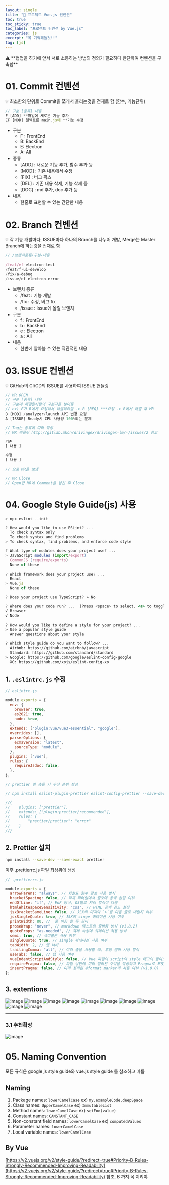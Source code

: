```yaml
---
layout: single
title: "📢 프로젝트 Vue.js 컨벤션"
toc: true
toc_sticky: true
toc_label: "프로젝트 컨벤션 by Vue.js"
categories: js
excerpt: "꼭 기억해둘것!!"
tag: [js]
---
```


<aside>
⚠️ **협업을 하기에 앞서 서로 소통하는 방법의 정의가 필요하다 판단하여 컨벤션을 구축함**
</aside>

# 01. Commit 컨벤션

<aside>
💡 최소한의 단위로 Commit을 쪼개서 올리는것을 전재로 함 (함수, 기능단위)

</aside>

```jsx
// 구분 [종류] 내용
F [ADD] **파일에 새로운 기능 추가
EF [MOD] 일렉트론 main.js에 **기능 수정
```

- 구분
  - F : FrontEnd
  - B: BackEnd
  - E: Electron
  - A: All
- 종류
  - [ADD] : 새로운 기능 추가, 함수 추가 등
  - [MOD] : 기존 내용에서 수정
  - [FIX] : 버그 픽스
  - [DEL] : 기존 내용 삭제, 기능 삭제 등
  - [DOC] : md 추가, doc 추가 등
- 내용
  - 한줄로 표현할 수 있는 간단한 내용

# 02. Branch 컨벤션

<aside>
💡 각 기능 개발마다, ISSUE마다 하나의 Branch를 나누어 개발, Merge는 Master Branch에 하는것을 전재로 함

</aside>

```jsx
// /브랜치종류/구분-내용

/feat/ef-electron-test
/feat/f-ui-develop
/fix/a-debug
/issue/ef-electron-error
```

- 브랜치 종류
  - /feat : 기능 개발
  - /fix : 수정, 버그 fix
  - /issue : Issue에 올릴 브랜치
- 구분
  - f : FrontEnd
  - b : BackEnd
  - e : Electron
  - a : All
- 내용
  - 한번에 알아볼 수 있는 직관적인 내용

# 03. ISSUE 컨벤션

<aside>
💡 GitHub의 CI/CD의 ISSUE를 사용하여 ISSUE 핸들링

</aside>

```jsx
// MR OPEN
// 구분 [종류] 내용
// 구분에 해결할사람의 구분자를 넣어둠
// ex) F가 B에게 요청해서 해결해야함 -> B [REQ] ***요청 -> B에서 해결 후 MR
B [MOD] /analyzer/launch API 변경 요청
A [ISSUE] Ready시 CPU 사용량 100%되는 문제

// Tag는 종류에 따라 작성
// MR 템플릿 http://gitlab.mkon/drivingex/drivingex-lm/-/issues/2 참고

기존
[ 내용 ]

수정
[ 내용 ]

// 으로 MR을 보냄

// MR Close
// Open한 MR에 Comment를 남긴 후 Close
```

# 04. Google Style Guide(js) 사용

```jsx
> npx eslint --init

? How would you like to use ESLint? ...
  To check syntax only
  To check syntax and find problems
> To check syntax, find problems, and enforce code style

? What type of modules does your project use? ...
> JavaScript modules (import/export)
  CommonJS (require/exports)
  None of these

? Which framework does your project use? ...
  React
> Vue.js
  None of these

? Does your project use TypeScript? » No

? Where does your code run? ...  (Press <space> to select, <a> to toggle all, <i> to invert selection)
√ Browser
√ Node

? How would you like to define a style for your project? ...
> Use a popular style guide
  Answer questions about your style

? Which style guide do you want to follow? ...
  Airbnb: https://github.com/airbnb/javascript
  Standard: https://github.com/standard/standard
> Google: https://github.com/google/eslint-config-google
  XO: https://github.com/xojs/eslint-config-xo
```

## 1. `.eslintrc.js` 수정

```jsx
// eslintrc.js

module.exports = {
  env: {
    browser: true,
    es2021: true,
    node: true,
  },
  extends: ["plugin:vue/vue3-essential", "google"],
  overrides: [],
  parserOptions: {
    ecmaVersion: "latest",
    sourceType: "module",
  },
  plugins: ["vue"],
  rules: {
    requireJsdoc: false,
  },
};

// prettier 랑 충돌 시 우선 순위 설정

// npm install eslint-plugin-prettier eslint-config-prettier --save-dev

//{
//    plugins: ["prettier"],
//    extends: ["plugin:prettier/recommended"],
//    rules: {
//        "prettier/prettier": "error"
//    }
//}
```

## 2. Prettier 설치

```bash
npm install --save-dev --save-exact prettier
```

이후 .prettierrc.js 파일 최상위에 생성

```jsx
// .prettierrc.js

module.exports = {
  arrowParens: "always", // 화살표 함수 괄호 사용 방식
  bracketSpacing: false, // 객체 리터럴에서 괄호에 공백 삽입 여부
  endOfLine: "if", // EoF 방식, OS별로 처리 방식이 다름
  htmlWhitespaceSensitivity: "css", // HTML 공백 감도 설정
  jsxBracketSameLine: false, // JSX의 마지막 `>`를 다음 줄로 내릴지 여부
  jsxSingleQuote: true, // JSX에 singe 쿼테이션 사용 여부
  printWidth: 80, //  줄 바꿈 할 폭 길이
  proseWrap: "never", // markdown 텍스트의 줄바꿈 방식 (v1.8.2)
  quoteProps: "as-needed", // 객체 속성에 쿼테이션 적용 방식
  semi: true, // 세미콜론 사용 여부
  singleQuote: true, // single 쿼테이션 사용 여부
  tabWidth: 2, // 탭 너비
  trailingComma: "all", // 여러 줄을 사용할 때, 후행 콤마 사용 방식
  useTabs: false, // 탭 사용 여부
  vueIndentScriptAndStyle: false, // Vue 파일의 script와 style 태그의 들여쓰기 여부 (v1.19.0)
  requirePragma: false, // 파일 상단에 미리 정의된 주석을 작성하고 Pragma로 포맷팅 사용 여부 지정 (v1.8.0)
  insertPragma: false, // 미리 정의된 @format marker의 사용 여부 (v1.8.0)
};
```

## 3. extentions

![image](../../../images/../kim-song-jun.github.io/images/2023-03-06-convention.md/0.png)
![image](../../../images/../kim-song-jun.github.io/images/2023-03-06-convention.md/1.png)
![image](../../../images/../kim-song-jun.github.io/images/2023-03-06-convention.md/3.png)
![image](../../../images/../kim-song-jun.github.io/images/2023-03-06-convention.md/4.png)
![image](../../../images/../kim-song-jun.github.io/images/2023-03-06-convention.md/2.png)
![image](../../../images/../kim-song-jun.github.io/images/2023-03-06-convention.md/5.png)
![image](../../../images/../kim-song-jun.github.io/images/2023-03-06-convention.md/6.png)
![image](../../../images/../kim-song-jun.github.io/images/2023-03-06-convention.md/7.png)
![image](../../../images/../kim-song-jun.github.io/images/2023-03-06-convention.md/8.png)
![image](../../../images/../kim-song-jun.github.io/images/2023-03-06-convention.md/9.png)

---

### 3.1 추천확장

![image](../../images/../kim-song-jun.github.io/images/2023-03-06-convention.md/10.png)

# 05. Naming Convention

모든 규칙은 google js style guide와 vue.js style guide 를 참조하고 따름

## Naming

1. Package names: `lowerCamelCase` ex) `my.exampleCode.deepSpace`
2. Class names: `UpperCamelCase` ex) `ImmutableList`
3. Method names: `lowerCamelCase` ex) `setFoo(value)`
4. Constant names: `CANSTANT_CASE`
5. Non-constant field names: `lowerCamelCase` ex) `computedValues`
6. Parameter names: `lowerCamelCase`
7. Local variable names: `lowerCamelCase`

## By Vue

[https://v2.vuejs.org/v2/style-guide/?redirect=true#Priority-B-Rules-Strongly-Recommended-Improving-Readability](https://v2.vuejs.org/v2/style-guide/?redirect=true#Priority-B-Rules-Strongly-Recommended-Improving-Readability) 참조, B 까지 꼭 지켜야
